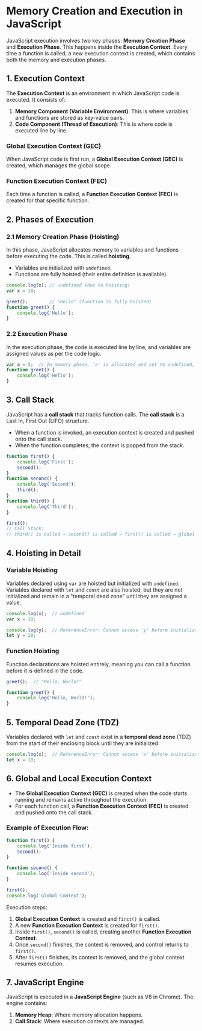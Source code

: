 # Memory Creation and Execution in JavaScript

JavaScript execution involves two key phases: **Memory Creation Phase** and **Execution Phase**. This happens inside the **Execution Context**. Every time a function is called, a new execution context is created, which contains both the memory and execution phases.

## 1. Execution Context

The **Execution Context** is an environment in which JavaScript code is executed. It consists of:
1. **Memory Component (Variable Environment)**: This is where variables and functions are stored as key-value pairs.
2. **Code Component (Thread of Execution)**: This is where code is executed line by line.

### Global Execution Context (GEC)
When JavaScript code is first run, a **Global Execution Context (GEC)** is created, which manages the global scope.

### Function Execution Context (FEC)
Each time a function is called, a **Function Execution Context (FEC)** is created for that specific function.

## 2. Phases of Execution

### 2.1 Memory Creation Phase (Hoisting)
In this phase, JavaScript allocates memory to variables and functions before executing the code. This is called **hoisting**.

- Variables are initialized with `undefined`.
- Functions are fully hoisted (their entire definition is available).

```js
console.log(x); // undefined (due to hoisting)
var x = 10;

greet();        // "Hello" (function is fully hoisted)
function greet() {
    console.log('Hello');
}
```

### 2.2 Execution Phase
In the execution phase, the code is executed line by line, and variables are assigned values as per the code logic.

```js
var a = 5;  // In memory phase, 'a' is allocated and set to undefined, now updated to 5
function greet() {
    console.log('Hello');
}
```

## 3. Call Stack

JavaScript has a **call stack** that tracks function calls. The **call stack** is a Last In, First Out (LIFO) structure.

- When a function is invoked, an execution context is created and pushed onto the call stack.
- When the function completes, the context is popped from the stack.

```js
function first() {
    console.log('First');
    second();
}
function second() {
    console.log('Second');
    third();
}
function third() {
    console.log('Third');
}

first();
// Call Stack: 
// third() is called → second() is called → first() is called → global context
```

## 4. Hoisting in Detail

### Variable Hoisting
Variables declared using `var` are hoisted but initialized with `undefined`. Variables declared with `let` and `const` are also hoisted, but they are not initialized and remain in a "temporal dead zone" until they are assigned a value.

```js
console.log(x);  // undefined
var x = 10;

console.log(y);  // ReferenceError: Cannot access 'y' before initialization
let y = 20;
```

### Function Hoisting
Function declarations are hoisted entirely, meaning you can call a function before it is defined in the code.

```js
greet();  // "Hello, World!"

function greet() {
    console.log('Hello, World!');
}
```

## 5. Temporal Dead Zone (TDZ)

Variables declared with `let` and `const` exist in a **temporal dead zone** (TDZ) from the start of their enclosing block until they are initialized.

```js
console.log(x);  // ReferenceError: Cannot access 'x' before initialization
let x = 10;
```

## 6. Global and Local Execution Context

- The **Global Execution Context (GEC)** is created when the code starts running and remains active throughout the execution.
- For each function call, a **Function Execution Context (FEC)** is created and pushed onto the call stack.

### Example of Execution Flow:

```js
function first() {
    console.log('Inside first');
    second();
}

function second() {
    console.log('Inside second');
}

first();
console.log('Global Context');
```

Execution steps:
1. **Global Execution Context** is created and `first()` is called.
2. A new **Function Execution Context** is created for `first()`.
3. Inside `first()`, `second()` is called, creating another **Function Execution Context**.
4. Once `second()` finishes, the context is removed, and control returns to `first()`.
5. After `first()` finishes, its context is removed, and the global context resumes execution.

## 7. JavaScript Engine

JavaScript is executed in a **JavaScript Engine** (such as V8 in Chrome). The engine contains:
1. **Memory Heap**: Where memory allocation happens.
2. **Call Stack**: Where execution contexts are managed.


